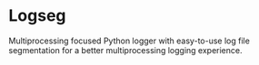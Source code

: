 # Logseg
Multiprocessing focused Python logger with easy-to-use log file segmentation for a better multiprocessing logging experience.
